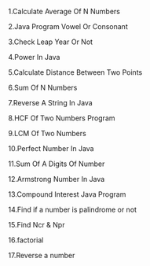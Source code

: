 1.Calculate Average Of N Numbers

2.Java Program Vowel Or Consonant

3.Check Leap Year Or Not

4.Power In Java

5.Calculate Distance Between Two Points

6.Sum Of N Numbers

7.Reverse A String In Java

8.HCF Of Two Numbers Program

9.LCM Of Two Numbers

10.Perfect Number In Java

11.Sum Of A Digits Of Number

12.Armstrong Number In Java

13.Compound Interest Java Program

14.Find if a number is palindrome or not

15.Find Ncr & Npr

16.factorial

17.Reverse a number